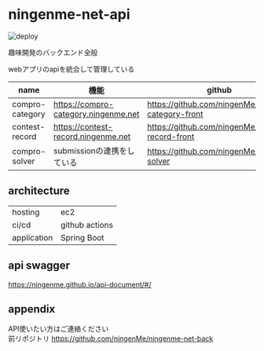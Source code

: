 # ningenme-net-api
![deploy](https://github.com/ningenMe/ningenme-net-api/workflows/deploy/badge.svg)

趣味開発のバックエンド全般

webアプリのapiを統合して管理している

|name           |機能                                 |github                                           |
|---------------|------------------------------------|-------------------------------------------------|    
|compro-category|https://compro-category.ningenme.net|https://github.com/ningenMe/compro-category-front|
|contest-record |https://contest-record.ningenme.net |https://github.com/ningenMe/contest-record-front |
|compro-solver  |submissionの連携をしている |https://github.com/ningenMe/compro-solver|

## architecture
|            |                |  
|----------- |--------------- |  
|hosting     | ec2            |  
|ci/cd       | github actions |  
|application | Spring Boot    |  

## api swagger
https://ningenme.github.io/api-document/#/

## appendix
API使いたい方はご連絡ください  
前リポジトリ https://github.com/ningenMe/ningenme-net-back
